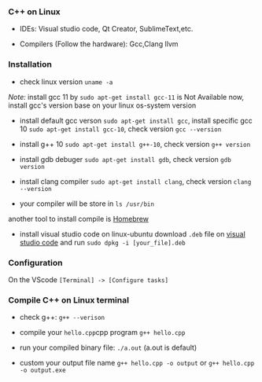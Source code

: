 ### C++ on Linux

- IDEs: Visual studio code, Qt Creator, SublimeText,etc.

- Compilers (Follow the hardware): Gcc,Clang llvm

### Installation

- check linux version `uname -a`

*Note:* install gcc 11 by `sudo apt-get install gcc-11` is Not Available now, install gcc's version base on your linux os-system version

- install default gcc verson `sudo apt-get install gcc`, install specific gcc 10 `sudo apt-get install gcc-10`, check version `gcc --version`

- install g++ 10 `sudo apt-get install g++-10`, check version `g++ version`

- install gdb debuger `sudo apt-get install gdb`, check version `gdb version`

- install clang compiler `sudo apt-get install clang`, check version `clang --version`

- your compiler will be store in `ls /usr/bin`

another tool to install compile is [Homebrew](https://brew.sh/index_vi)

- install visual studio code on linux-ubuntu download `.deb` file on [visual studio code](https://code.visualstudio.com/download) and run `sudo dpkg -i [your_file].deb`


### Configuration

On the VScode `[Terminal] -> [Configure tasks]`

### Compile C++ on Linux terminal

- check g++: `g++ --verison`

- compile your `hello.cpp`cpp program `g++ hello.cpp`

- run your compiled binary file: `./a.out` (a.out is default)

- custom your output file name `g++ hello.cpp -o output` or `g++ hello.cpp -o output.exe`



